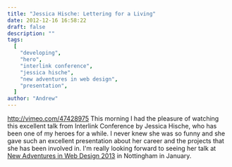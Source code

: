 ```yaml
---
title: "Jessica Hische: Lettering for a Living"
date: 2012-12-16 16:58:22
draft: false
description: ""
tags:
  [
    "developing",
    "hero",
    "interlink conference",
    "jessica hische",
    "new adventures in web design",
    "presentation",
  ]
author: "Andrew"
---
```


http://vimeo.com/47428975 This morning I had the pleasure of watching this excellent talk from Interlink Conference by Jessica Hische, who has been one of my heroes for a while. I never knew she was so funny and she gave such an excellent presentation about her career and the projects that she has been involved in. I'm really looking forward to seeing her talk at [New Adventures in Web Design 2013](http://2013.newadventuresconf.com/) in Nottingham in January.

